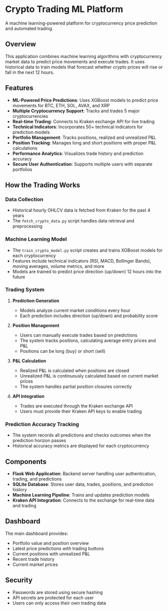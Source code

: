 # Crypto Trading ML Platform

A machine learning-powered platform for cryptocurrency price prediction and automated trading.

## Overview

This application combines machine learning algorithms with cryptocurrency market data to predict price movements and execute trades. It uses historical data to train models that forecast whether crypto prices will rise or fall in the next 12 hours.

## Features

- **ML-Powered Price Predictions**: Uses XGBoost models to predict price movements for BTC, ETH, SOL, AVAX, and XRP
- **Multiple Cryptocurrency Support**: Tracks and trades 5 major cryptocurrencies
- **Real-time Trading**: Connects to Kraken exchange API for live trading
- **Technical Indicators**: Incorporates 50+ technical indicators for prediction models
- **Portfolio Management**: Tracks positions, realized and unrealized P&L
- **Position Tracking**: Manages long and short positions with proper P&L calculations
- **Performance Analytics**: Visualizes trade history and prediction accuracy
- **Secure User Authentication**: Supports multiple users with separate portfolios

## How the Trading Works

### Data Collection
- Historical hourly OHLCV data is fetched from Kraken for the past 4 years
- The `fetch_crypto_data.py` script handles data retrieval and preprocessing

### Machine Learning Model
- The `train_crypto_model.py` script creates and trains XGBoost models for each cryptocurrency
- Features include technical indicators (RSI, MACD, Bollinger Bands), moving averages, volume metrics, and more
- Models are trained to predict price direction (up/down) 12 hours into the future

### Trading System
1. **Prediction Generation**
   - Models analyze current market conditions every hour
   - Each prediction includes direction (up/down) and probability score

2. **Position Management**
   - Users can manually execute trades based on predictions
   - The system tracks positions, calculating average entry prices and P&L
   - Positions can be long (buy) or short (sell)

3. **P&L Calculation**
   - Realized P&L is calculated when positions are closed
   - Unrealized P&L is continuously calculated based on current market prices
   - The system handles partial position closures correctly

4. **API Integration**
   - Trades are executed through the Kraken exchange API
   - Users must provide their Kraken API keys to enable trading

### Prediction Accuracy Tracking
- The system records all predictions and checks outcomes when the prediction horizon passes
- Historical accuracy metrics are displayed for each cryptocurrency

## Components

- **Flask Web Application**: Backend server handling user authentication, trading, and predictions
- **SQLite Database**: Stores user data, trades, positions, and prediction history
- **Machine Learning Pipeline**: Trains and updates prediction models
- **Kraken API Integration**: Connects to the exchange for real-time data and trading

## Dashboard

The main dashboard provides:
- Portfolio value and position overview
- Latest price predictions with trading buttons
- Current positions with unrealized P&L
- Recent trade history
- Current market prices

## Security

- Passwords are stored using secure hashing
- API secrets are protected for each user
- Users can only access their own trading data
